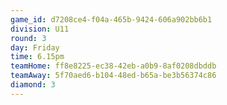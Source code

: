 ```yaml
---
game_id: d7208ce4-f04a-465b-9424-606a902bb6b1
division: U11
round: 3
day: Friday
time: 6.15pm
teamHome: ff8e8225-ec38-42eb-a0b9-8af0208dbddb
teamAway: 5f70aed6-b104-48ed-b65a-be3b56374c86
diamond: 3
---
```

